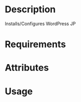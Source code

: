 Description
===========
Installs/Configures WordPress JP

Requirements
============

Attributes
==========

Usage
=====

